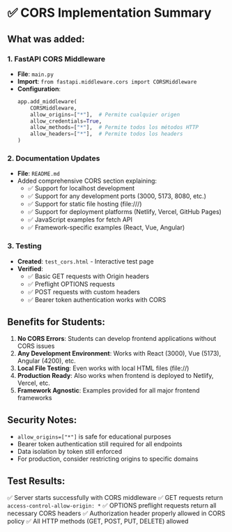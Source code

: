 # ✅ CORS Implementation Summary

## What was added:

### 1. FastAPI CORS Middleware
- **File**: `main.py`
- **Import**: `from fastapi.middleware.cors import CORSMiddleware`
- **Configuration**:
  ```python
  app.add_middleware(
      CORSMiddleware,
      allow_origins=["*"],  # Permite cualquier origen
      allow_credentials=True,
      allow_methods=["*"],  # Permite todos los métodos HTTP
      allow_headers=["*"],  # Permite todos los headers
  )
  ```

### 2. Documentation Updates
- **File**: `README.md`
- Added comprehensive CORS section explaining:
  - ✅ Support for localhost development
  - ✅ Support for any development ports (3000, 5173, 8080, etc.)
  - ✅ Support for static file hosting (file:///)
  - ✅ Support for deployment platforms (Netlify, Vercel, GitHub Pages)
  - ✅ JavaScript examples for fetch API
  - ✅ Framework-specific examples (React, Vue, Angular)

### 3. Testing
- **Created**: `test_cors.html` - Interactive test page
- **Verified**: 
  - ✅ Basic GET requests with Origin headers
  - ✅ Preflight OPTIONS requests
  - ✅ POST requests with custom headers
  - ✅ Bearer token authentication works with CORS

## Benefits for Students:

1. **No CORS Errors**: Students can develop frontend applications without CORS issues
2. **Any Development Environment**: Works with React (3000), Vue (5173), Angular (4200), etc.
3. **Local File Testing**: Even works with local HTML files (file://)
4. **Production Ready**: Also works when frontend is deployed to Netlify, Vercel, etc.
5. **Framework Agnostic**: Examples provided for all major frontend frameworks

## Security Notes:

- `allow_origins=["*"]` is safe for educational purposes
- Bearer token authentication still required for all endpoints
- Data isolation by token still enforced
- For production, consider restricting origins to specific domains

## Test Results:

✅ Server starts successfully with CORS middleware
✅ GET requests return `access-control-allow-origin: *`
✅ OPTIONS preflight requests return all necessary CORS headers
✅ Authorization header properly allowed in CORS policy
✅ All HTTP methods (GET, POST, PUT, DELETE) allowed
